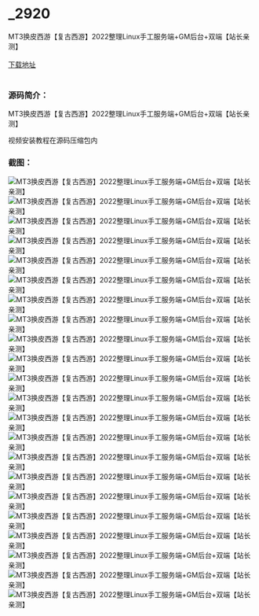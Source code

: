 # _2920
MT3换皮西游【复古西游】2022整理Linux手工服务端+GM后台+双端【站长亲测】
<br/></br>
[下载地址](https://www.uuid2.com/2920.html "下载地址")
<br/></br>
<h3>源码简介：</h3>
<p>MT3换皮西游【复古西游】2022整理Linux手工服务端+GM后台+双端【站长亲测】<p>
<p>视频安装教程在源码压缩包内<p>
<h3>截图：</h3>
<img src="https://www.uuid2.com/wp-content/uploads/img/202204/7dc7aac923.jpg" alt="MT3换皮西游【复古西游】2022整理Linux手工服务端+GM后台+双端【站长亲测】"><img src="https://www.uuid2.com/wp-content/uploads/img/202204/7dc7aac128.jpg" alt="MT3换皮西游【复古西游】2022整理Linux手工服务端+GM后台+双端【站长亲测】"><img src="https://www.uuid2.com/wp-content/uploads/img/202204/7dc7aac411.jpg" alt="MT3换皮西游【复古西游】2022整理Linux手工服务端+GM后台+双端【站长亲测】"><img src="https://www.uuid2.com/wp-content/uploads/img/202204/af99dc9389.jpg" alt="MT3换皮西游【复古西游】2022整理Linux手工服务端+GM后台+双端【站长亲测】"><img src="https://www.uuid2.com/wp-content/uploads/img/202204/af99dc9426.jpg" alt="MT3换皮西游【复古西游】2022整理Linux手工服务端+GM后台+双端【站长亲测】"><img src="https://www.uuid2.com/wp-content/uploads/img/202204/af99dc9988.jpg" alt="MT3换皮西游【复古西游】2022整理Linux手工服务端+GM后台+双端【站长亲测】"><img src="https://www.uuid2.com/wp-content/uploads/img/202204/af99dc9276.jpg" alt="MT3换皮西游【复古西游】2022整理Linux手工服务端+GM后台+双端【站长亲测】"><img src="https://www.uuid2.com/wp-content/uploads/img/202204/af99dc9107.jpg" alt="MT3换皮西游【复古西游】2022整理Linux手工服务端+GM后台+双端【站长亲测】"><img src="https://www.uuid2.com/wp-content/uploads/img/202204/af99dc9779.jpg" alt="MT3换皮西游【复古西游】2022整理Linux手工服务端+GM后台+双端【站长亲测】"><img src="https://www.uuid2.com/wp-content/uploads/img/202204/af99dc9474.jpg" alt="MT3换皮西游【复古西游】2022整理Linux手工服务端+GM后台+双端【站长亲测】"><img src="https://www.uuid2.com/wp-content/uploads/img/202204/f319815200.jpg" alt="MT3换皮西游【复古西游】2022整理Linux手工服务端+GM后台+双端【站长亲测】"><img src="https://www.uuid2.com/wp-content/uploads/img/202204/f319815697.jpg" alt="MT3换皮西游【复古西游】2022整理Linux手工服务端+GM后台+双端【站长亲测】"><img src="https://www.uuid2.com/wp-content/uploads/img/202204/f319815497.jpg" alt="MT3换皮西游【复古西游】2022整理Linux手工服务端+GM后台+双端【站长亲测】"><img src="https://www.uuid2.com/wp-content/uploads/img/202204/f319815408.jpg" alt="MT3换皮西游【复古西游】2022整理Linux手工服务端+GM后台+双端【站长亲测】"><img src="https://www.uuid2.com/wp-content/uploads/img/202204/f319815391.jpg" alt="MT3换皮西游【复古西游】2022整理Linux手工服务端+GM后台+双端【站长亲测】"><img src="https://www.uuid2.com/wp-content/uploads/img/202204/f319815451.jpg" alt="MT3换皮西游【复古西游】2022整理Linux手工服务端+GM后台+双端【站长亲测】"><img src="https://www.uuid2.com/wp-content/uploads/img/202204/1001a81408.jpg" alt="MT3换皮西游【复古西游】2022整理Linux手工服务端+GM后台+双端【站长亲测】"><img src="https://www.uuid2.com/wp-content/uploads/img/202204/1001a81966.jpg" alt="MT3换皮西游【复古西游】2022整理Linux手工服务端+GM后台+双端【站长亲测】"><img src="https://www.uuid2.com/wp-content/uploads/img/202204/1001a81541.jpg" alt="MT3换皮西游【复古西游】2022整理Linux手工服务端+GM后台+双端【站长亲测】"><img src="https://www.uuid2.com/wp-content/uploads/img/202204/1001a81212.jpg" alt="MT3换皮西游【复古西游】2022整理Linux手工服务端+GM后台+双端【站长亲测】"><img src="https://www.uuid2.com/wp-content/uploads/img/202204/1001a81553.jpg" alt="MT3换皮西游【复古西游】2022整理Linux手工服务端+GM后台+双端【站长亲测】"><img src="https://www.uuid2.com/wp-content/uploads/img/202204/1001a81428.jpg" alt="MT3换皮西游【复古西游】2022整理Linux手工服务端+GM后台+双端【站长亲测】">
